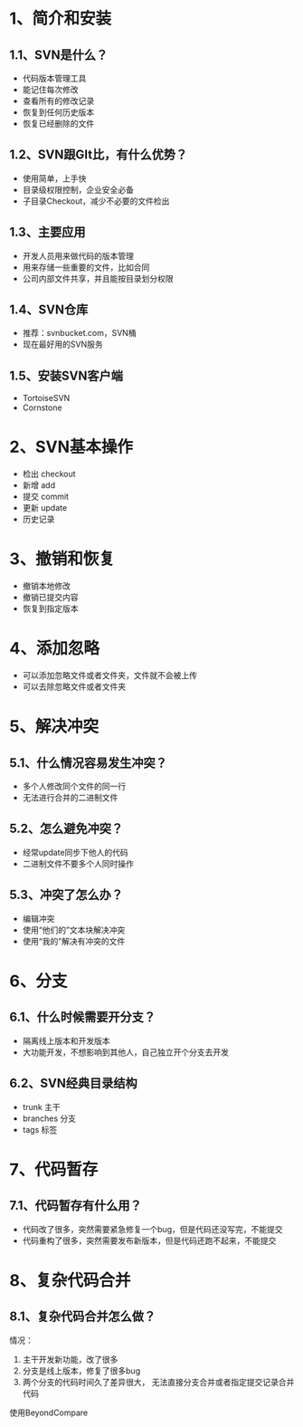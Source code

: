 # 1、简介和安装

## 1.1、SVN是什么？

- 代码版本管理工具
- 能记住每次修改
- 查看所有的修改记录
- 恢复到任何历史版本
- 恢复已经删除的文件



## 1.2、SVN跟GIt比，有什么优势？

- 使用简单，上手快
- 目录级权限控制，企业安全必备
- 子目录Checkout，减少不必要的文件检出



## 1.3、主要应用

- 开发人员用来做代码的版本管理
- 用来存储一些重要的文件，比如合同
- 公司内部文件共享，并且能按目录划分权限



## 1.4、SVN仓库

- 推荐：svnbucket.com，SVN桶
- 现在最好用的SVN服务



## 1.5、安装SVN客户端

- TortoiseSVN
- Cornstone



# 2、SVN基本操作

- 检出 checkout
- 新增 add
- 提交 commit
- 更新 update
- 历史记录



# 3、撤销和恢复

- 撤销本地修改
- 撤销已提交内容
- 恢复到指定版本



# 4、添加忽略

- 可以添加忽略文件或者文件夹，文件就不会被上传
- 可以去除忽略文件或者文件夹



# 5、解决冲突

## 5.1、什么情况容易发生冲突？

- 多个人修改同个文件的同一行
- 无法进行合并的二进制文件



## 5.2、怎么避免冲突？

- 经常update同步下他人的代码
- 二进制文件不要多个人同时操作



## 5.3、冲突了怎么办？

- 编辑冲突
- 使用“他们的”文本块解决冲突
- 使用“我的”解决有冲突的文件



# 6、分支

## 6.1、什么时候需要开分支？

- 隔离线上版本和开发版本
- 大功能开发，不想影响到其他人，自己独立开个分支去开发



## 6.2、SVN经典目录结构

- trunk 主干
- branches 分支
- tags 标签



# 7、代码暂存

## 7.1、代码暂存有什么用？

- 代码改了很多，突然需要紧急修复一个bug，但是代码还没写完，不能提交
- 代码重构了很多，突然需要发布新版本，但是代码还跑不起来，不能提交



# 8、复杂代码合并

## 8.1、复杂代码合并怎么做？

情况：

1. 主干开发新功能，改了很多
2. 分支是线上版本，修复了很多bug
3. 两个分支的代码时间久了差异很大， 无法直接分支合并或者指定提交记录合并代码

使用BeyondCompare





